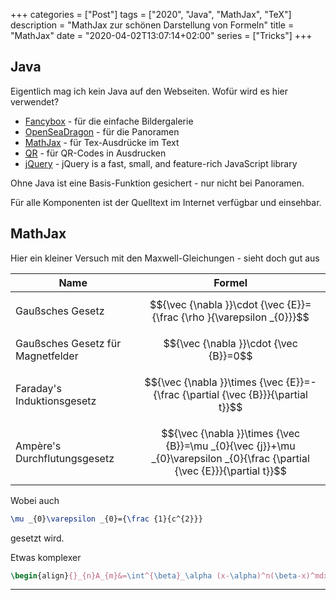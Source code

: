 +++
categories  = ["Post"]
tags        = ["2020", "Java", "MathJax", "TeX"]
description = "MathJax zur schönen Darstellung von Formeln"
title       = "MathJax"
date        = "2020-04-02T13:07:14+02:00"
series      = ["Tricks"]
+++
## Java

Eigentlich mag ich kein Java auf den Webseiten. Wofür wird es hier verwendet?

<!--more-->
* [Fancybox][] - für die einfache Bildergalerie
* [OpenSeaDragon][] - für die Panoramen
* [MathJax][] - für Tex-Ausdrücke im Text
* [QR][] - für QR-Codes in Ausdrucken
* [jQuery][] - jQuery is a fast, small, and feature-rich JavaScript library

Ohne Java ist eine Basis-Funktion gesichert - nur nicht bei Panoramen.

Für alle Komponenten ist der Quelltext im Internet verfügbar und einsehbar.

## MathJax

Hier ein kleiner Versuch mit den Maxwell-Gleichungen - sieht doch gut aus

|Name|Formel|
|----|:----:|
|Gaußsches Gesetz|$${\vec {\nabla }}\cdot {\vec {E}}={\frac {\rho }{\varepsilon _{0}}}$$|
|Gaußsches Gesetz für Magnetfelder|$${\vec {\nabla }}\cdot {\vec {B}}=0$$|
|Faraday's Induktionsgesetz|$${\vec {\nabla }}\times {\vec {E}}=-{\frac {\partial {\vec {B}}}{\partial t}}$$|
|Ampère's Durchflutungsgesetz|$${\vec {\nabla }}\times {\vec {B}}=\mu _{0}{\vec {j}}+\mu _{0}\varepsilon _{0}{\frac {\partial {\vec {E}}}{\partial t}}$$|

Wobei auch  
````latex { class=w-20 }
\mu _{0}\varepsilon _{0}={\frac {1}{c^{2}}}
````
gesetzt wird.

Etwas komplexer

````latex { class="w-30" }
\begin{align}{}_{n}A_{m}&=\int^{\beta}_\alpha (x-\alpha)^n(\beta-x)^mdx\\&=\frac{n}{m+1}\int^{\beta}_\alpha (x-\alpha)^{n-1}(\beta-x)^{m+1}dx\\&=\frac{n}{m+1}{}_{n-1}A_{m+1} \end{align}
````
---

[Fancybox]:      https://fancyapps.com/docs/ui/fancybox/ "fancyBox"
[OpenSeaDragon]: https://openseadragon.github.io/ "OpenSeaDragon"
[MathJax]:       https://www.mathjax.org/ "MathJax"
[QR]:            http://www.d-project.com/ "QR"
[jQuery]:        https://jquery.com/ "jQuery is a fast, small, and feature-rich JavaScript library"
